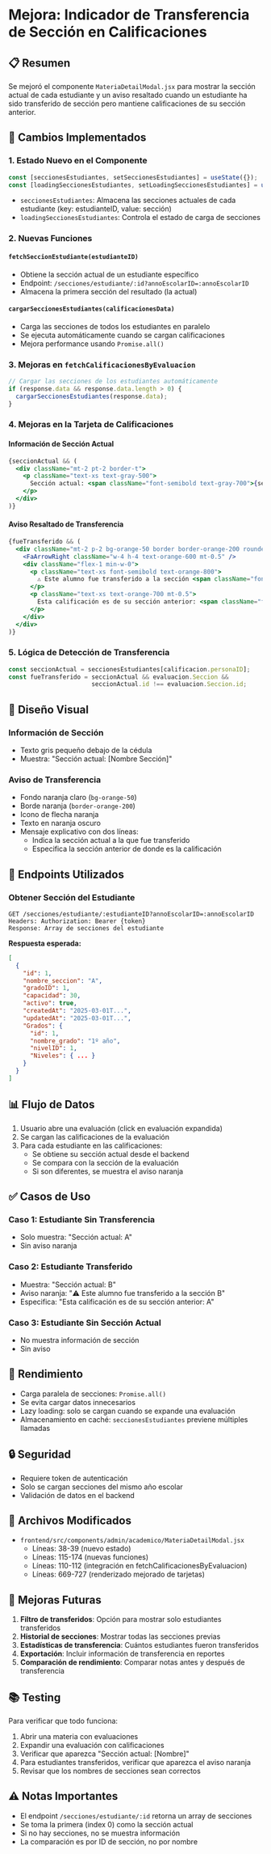 # Mejora: Indicador de Transferencia de Sección en Calificaciones

## 📋 Resumen
Se mejoró el componente `MateriaDetailModal.jsx` para mostrar la sección actual de cada estudiante y un aviso resaltado cuando un estudiante ha sido transferido de sección pero mantiene calificaciones de su sección anterior.

## 🔄 Cambios Implementados

### 1. **Estado Nuevo en el Componente**
```javascript
const [seccionesEstudiantes, setSeccionesEstudiantes] = useState({});
const [loadingSeccionesEstudiantes, setLoadingSeccionesEstudiantes] = useState(false);
```
- `seccionesEstudiantes`: Almacena las secciones actuales de cada estudiante (key: estudianteID, value: sección)
- `loadingSeccionesEstudiantes`: Controla el estado de carga de secciones

### 2. **Nuevas Funciones**

#### `fetchSeccionEstudiante(estudianteID)`
- Obtiene la sección actual de un estudiante específico
- Endpoint: `/secciones/estudiante/:id?annoEscolarID=:annoEscolarID`
- Almacena la primera sección del resultado (la actual)

#### `cargarSeccionesEstudiantes(calificacionesData)`
- Carga las secciones de todos los estudiantes en paralelo
- Se ejecuta automáticamente cuando se cargan calificaciones
- Mejora performance usando `Promise.all()`

### 3. **Mejoras en `fetchCalificacionesByEvaluacion`**
```javascript
// Cargar las secciones de los estudiantes automáticamente
if (response.data && response.data.length > 0) {
  cargarSeccionesEstudiantes(response.data);
}
```

### 4. **Mejoras en la Tarjeta de Calificaciones**

#### Información de Sección Actual
```jsx
{seccionActual && (
  <div className="mt-2 pt-2 border-t">
    <p className="text-xs text-gray-500">
      Sección actual: <span className="font-semibold text-gray-700">{seccionActual.nombre_seccion}</span>
    </p>
  </div>
)}
```

#### Aviso Resaltado de Transferencia
```jsx
{fueTransferido && (
  <div className="mt-2 p-2 bg-orange-50 border border-orange-200 rounded-lg flex items-start gap-2">
    <FaArrowRight className="w-4 h-4 text-orange-600 mt-0.5" />
    <div className="flex-1 min-w-0">
      <p className="text-xs font-semibold text-orange-800">
        ⚠️ Este alumno fue transferido a la sección <span className="font-bold">{seccionActual?.nombre_seccion}</span>
      </p>
      <p className="text-xs text-orange-700 mt-0.5">
        Esta calificación es de su sección anterior: <span className="font-semibold">{evaluacion.Seccion?.nombre_seccion}</span>
      </p>
    </div>
  </div>
)}
```

### 5. **Lógica de Detección de Transferencia**
```javascript
const seccionActual = seccionesEstudiantes[calificacion.personaID];
const fueTransferido = seccionActual && evaluacion.Seccion && 
                       seccionActual.id !== evaluacion.Seccion.id;
```

## 🎨 Diseño Visual

### Información de Sección
- Texto gris pequeño debajo de la cédula
- Muestra: "Sección actual: [Nombre Sección]"

### Aviso de Transferencia
- Fondo naranja claro (`bg-orange-50`)
- Borde naranja (`border-orange-200`)
- Icono de flecha naranja
- Texto en naranja oscuro
- Mensaje explicativo con dos líneas:
  - Indica la sección actual a la que fue transferido
  - Especifica la sección anterior de donde es la calificación

## 🔌 Endpoints Utilizados

### Obtener Sección del Estudiante
```
GET /secciones/estudiante/:estudianteID?annoEscolarID=:annoEscolarID
Headers: Authorization: Bearer {token}
Response: Array de secciones del estudiante
```

**Respuesta esperada:**
```json
[
  {
    "id": 1,
    "nombre_seccion": "A",
    "gradoID": 1,
    "capacidad": 30,
    "activo": true,
    "createdAt": "2025-03-01T...",
    "updatedAt": "2025-03-01T...",
    "Grados": {
      "id": 1,
      "nombre_grado": "1º año",
      "nivelID": 1,
      "Niveles": { ... }
    }
  }
]
```

## 📊 Flujo de Datos

1. Usuario abre una evaluación (click en evaluación expandida)
2. Se cargan las calificaciones de la evaluación
3. Para cada estudiante en las calificaciones:
   - Se obtiene su sección actual desde el backend
   - Se compara con la sección de la evaluación
   - Si son diferentes, se muestra el aviso naranja

## ✅ Casos de Uso

### Caso 1: Estudiante Sin Transferencia
- Solo muestra: "Sección actual: A"
- Sin aviso naranja

### Caso 2: Estudiante Transferido
- Muestra: "Sección actual: B"
- Aviso naranja: "⚠️ Este alumno fue transferido a la sección B"
- Especifica: "Esta calificación es de su sección anterior: A"

### Caso 3: Estudiante Sin Sección Actual
- No muestra información de sección
- Sin aviso

## 🚀 Rendimiento

- Carga paralela de secciones: `Promise.all()`
- Se evita cargar datos innecesarios
- Lazy loading: solo se cargan cuando se expande una evaluación
- Almacenamiento en caché: `seccionesEstudiantes` previene múltiples llamadas

## 🔒 Seguridad

- Requiere token de autenticación
- Solo se cargan secciones del mismo año escolar
- Validación de datos en el backend

## 📝 Archivos Modificados

- `frontend/src/components/admin/academico/MateriaDetailModal.jsx`
  - Líneas: 38-39 (nuevo estado)
  - Líneas: 115-174 (nuevas funciones)
  - Líneas: 110-112 (integración en fetchCalificacionesByEvaluacion)
  - Líneas: 669-727 (renderizado mejorado de tarjetas)

## 🎯 Mejoras Futuras

1. **Filtro de transferidos**: Opción para mostrar solo estudiantes transferidos
2. **Historial de secciones**: Mostrar todas las secciones previas
3. **Estadísticas de transferencia**: Cuántos estudiantes fueron transferidos
4. **Exportación**: Incluir información de transferencia en reportes
5. **Comparación de rendimiento**: Comparar notas antes y después de transferencia

## 📚 Testing

Para verificar que todo funciona:

1. Abrir una materia con evaluaciones
2. Expandir una evaluación con calificaciones
3. Verificar que aparezca "Sección actual: [Nombre]"
4. Para estudiantes transferidos, verificar que aparezca el aviso naranja
5. Revisar que los nombres de secciones sean correctos

## ⚠️ Notas Importantes

- El endpoint `/secciones/estudiante/:id` retorna un array de secciones
- Se toma la primera (index 0) como la sección actual
- Si no hay secciones, no se muestra información
- La comparación es por ID de sección, no por nombre